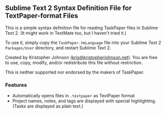 ## Sublime Text 2 Syntax Definition File for TextPaper-format Files

This is a simple syntax definition file for reading TaskPaper files in Sublime Text 2.
(It might work in TextMate too, but I haven't tried it.)

To use it, simply copy the `TaskPaper.tmLanguage` file into your Sublime Text 2 `Packages/User` directory, and restart Sublime Text 2.

Created by Kristopher Johnson (kris@kristopherjohnson.net).  You are free to use, copy, modify, and/or redistribute this file without restriction.

This is neither supported nor endorsed by the makers of TaskPaper.

### Features

- Automatically opens files in `.textpaper` as TextPaper format
- Project names, notes, and tags are displayed with special highlighting. (Tasks are displayed as plain text.)

